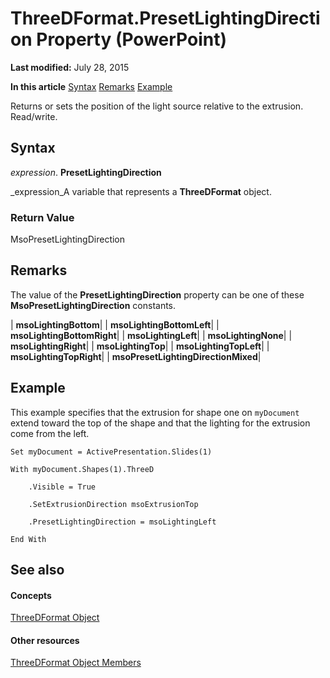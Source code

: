 
# ThreeDFormat.PresetLightingDirection Property (PowerPoint)

 **Last modified:** July 28, 2015

 **In this article**
 [Syntax](#sectionSection0)
 [Remarks](#sectionSection1)
 [Example](#sectionSection2)


Returns or sets the position of the light source relative to the extrusion. Read/write.


## Syntax
<a name="sectionSection0"> </a>

 _expression_. **PresetLightingDirection**

 _expression_A variable that represents a  **ThreeDFormat** object.


### Return Value

MsoPresetLightingDirection


## Remarks
<a name="sectionSection1"> </a>

The value of the  **PresetLightingDirection** property can be one of these **MsoPresetLightingDirection** constants.



| **msoLightingBottom**|
| **msoLightingBottomLeft**|
| **msoLightingBottomRight**|
| **msoLightingLeft**|
| **msoLightingNone**|
| **msoLightingRight**|
| **msoLightingTop**|
| **msoLightingTopLeft**|
| **msoLightingTopRight**|
| **msoPresetLightingDirectionMixed**|

## Example
<a name="sectionSection2"> </a>

This example specifies that the extrusion for shape one on  `myDocument` extend toward the top of the shape and that the lighting for the extrusion come from the left.


```
Set myDocument = ActivePresentation.Slides(1)

With myDocument.Shapes(1).ThreeD

    .Visible = True

    .SetExtrusionDirection msoExtrusionTop

    .PresetLightingDirection = msoLightingLeft

End With
```


## See also
<a name="sectionSection2"> </a>


#### Concepts


 [ThreeDFormat Object](d6eb7b36-57df-727e-fc5b-50b8c4790c1c.md)
#### Other resources


 [ThreeDFormat Object Members](8d24e2d8-6579-5a14-f403-aaa77b6ed0a6.md)
